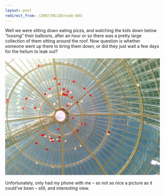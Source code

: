 ```yaml
---
layout: post
redirect_from: /2007/08/28/node-603
---
```


Well we were sitting down eating pizza, and watching the kids down below “loosing” their balloons, after an hour or so there was a pretty large collection of them sitting around the roof. Now question is whether someone went up there to bring them down, or did they just wait a few days for the helium to leak out?

![Balloons in the Mall](/images/balloons.jpg)

Unfortunately, only had my phone with me – so not as nice a picture as it could’ve been – still, and interesting view.
